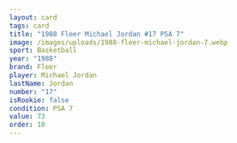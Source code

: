```yaml
---
layout: card
tags: card
title: "1988 Fleer Michael Jordan #17 PSA 7"
image: /images/uploads/1988-fleer-michael-jordan-7.webp
sport: Basketball
year: "1988"
brand: Fleer
player: Michael Jordan
lastName: Jordan
number: "17"
isRookie: false
condition: PSA 7
value: 73
order: 10
---
```

